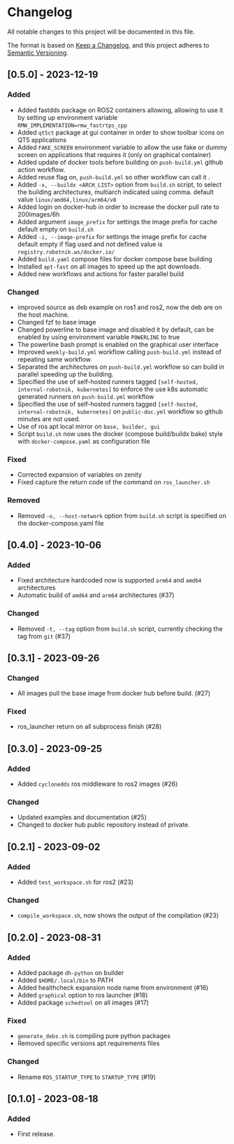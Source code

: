 # Changelog

All notable changes to this project will be documented in this file.

The format is based on [Keep a Changelog](https://keepachangelog.com/en/1.0.0/),
and this project adheres to [Semantic Versioning](https://semver.org/spec/v2.0.0.html).

## [0.5.0] - 2023-12-19
### Added
- Added fastdds package on ROS2 containers allowing, allowing to use it by setting up environment variable `RMW_IMPLEMENTATION=rmw_fastrtps_cpp`
- Added `qt5ct` package at gui container in order to show toolbar icons on QT5 applications
- Added `FAKE_SCREEN` environment variable to allow the use fake or dummy screen on applications that requires it (only on graphical container)
- Added update of docker tools before building on `push-build.yml` github action workflow. 
- Added reuse flag on, `push-build.yml` so other workflow can call it .
- Added `-x, --buildx <ARCH_LIST>` option from `build.sh` script, to select the building architectures, multiarch indicated using comma.  default value `linux/amd64,linux/arm64/v8`
- Added login on docker-hub in order to increase the docker pull rate to 200images/6h
- Added argument `image_prefix` for settings the image prefix for cache default empty on `build.sh`
- Added `-i, --image-prefix` for settings the image prefix for cache default empty if flag used and not defined value is `registry.robotnik.ws/docker.io/`
- Added `build.yaml` compose files for docker compose base building
- Installed `apt-fast` on all images to speed up the apt downloads.
- Added new workflows and actions for faster parallel build

### Changed
- improved source as deb example on ros1 and ros2, now the deb are on the host machine.
- Changed fzf to base image
- Changed powerline to base image and disabled it by default, can be enabled by using environment variable `POWERLINE` to true
- The powerline bash prompt is enabled on the graphical user interface
- Improved `weekly-build.yml` workflow calling `push-build.yml` instead of repeating same workflow.
- Separated the architectures on `push-build.yml` workflow so can build in parallel speeding up the building.
- Specified the use of self-hosted runners tagged `[self-hosted, internal-robotnik, kubernetes]` to enforce the use k8s automatic generated runners on `push-build.yml` workflow
- Specified the use of self-hosted runners tagged `[self-hosted, internal-robotnik, kubernetes]` on `public-doc.yml` workflow so github minutes are not used. 
- Use of ros apt local mirror on `base, builder, gui`
- Script `build.sh` now uses the docker (compose build/buildx bake) style with `docker-compose.yaml`  as configuration file

### Fixed
- Corrected expansion of variables on zenity
- Fixed capture the return code of the command on `ros_launcher.sh`

### Removed
- Removed `-o, --host-network` option from `build.sh` script is specified on the docker-compose.yaml file


##  [0.4.0] - 2023-10-06
### Added
- Fixed architecture hardcoded now is supported `arm64` and `amd64` architectures
- Automatic build of `amd64` and `arm64` architectures (#37)

### Changed
- Removed `-t, --tag` option from `build.sh` script, currently checking the tag from `git` (#37)


##  [0.3.1] - 2023-09-26
### Changed
- All images pull the base image from docker hub before build. (#27)

### Fixed
- ros_launcher return on all subprocess finish (#28)


##  [0.3.0] - 2023-09-25
### Added
- Added `cyclonedds` ros middleware to ros2 images (#26)

### Changed
- Updated examples and documentation (#25)
- Changed to docker hub public repository instead of private.


##  [0.2.1] - 2023-09-02
### Added
- Added `test_workspace.sh` for ros2 (#23)

### Changed
- `compile_workspace.sh`, now shows the output of the compilation (#23)


## [0.2.0] - 2023-08-31
### Added
- Added package `dh-python` on builder
- Added `$HOME/.local/bin` to PATH
- Added healthcheck expansion node name from environment (#16)
- Added `graphical` option to ros launcher (#18)
- Added package `schedtool` on all images (#17)

### Fixed
- `generate_debs.sh` is compiling pure python packages
- Removed specific versions apt requirements files

### Changed
- Rename `ROS_STARTUP_TYPE` to `STARTUP_TYPE` (#19)


## [0.1.0] - 2023-08-18
### Added
- First release.
